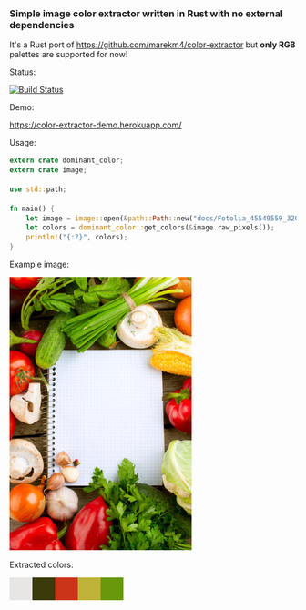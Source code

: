 ### Simple image color extractor written in Rust with no external dependencies
It's a Rust port of https://github.com/marekm4/color-extractor but **only RGB** palettes are supported for now!

Status:

[![Build Status](https://travis-ci.org/marekm4/dominant_color.svg?branch=master)](https://travis-ci.org/marekm4/dominant_color)

Demo:

https://color-extractor-demo.herokuapp.com/

Usage:
```rust
extern crate dominant_color;
extern crate image;

use std::path;

fn main() {
    let image = image::open(&path::Path::new("docs/Fotolia_45549559_320_480.jpg")).unwrap();
    let colors = dominant_color::get_colors(&image.raw_pixels());
    println!("{:?}", colors);
}
```

Example image:

![Image](https://raw.githubusercontent.com/marekm4/dominant_color/master/docs/Fotolia_45549559_320_480.jpg)

Extracted colors:

![Colors](https://raw.githubusercontent.com/marekm4/dominant_color/master/docs/colors.png)
